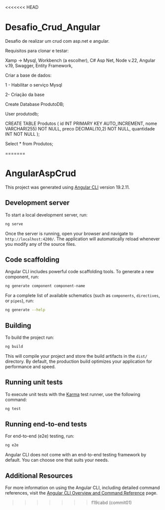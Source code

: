 <<<<<<< HEAD
# Desafio_Crud_Angular
Desafio de realizar um crud com asp.net e angular.

Requisitos para clonar e testar:

Xamp -> Mysql,
Workbench (a escolher),
C# Asp Net,
Node v.22,
Angular v.19,
Swagger,
Entity Framework,

Criar a base de dados:

1 - Habilitar o serviço Mysql

2- Criação da base

Create Database ProdutoDB;

User produtodb;

CREATE TABLE Produtos (
    id INT PRIMARY KEY AUTO_INCREMENT,
    nome VARCHAR(255) NOT NULL,
    preco DECIMAL(10,2) NOT NULL,
    quantidade INT NOT NULL
);

Select * from Produtos;

=======
# AngularAspCrud

This project was generated using [Angular CLI](https://github.com/angular/angular-cli) version 19.2.11.

## Development server

To start a local development server, run:

```bash
ng serve
```

Once the server is running, open your browser and navigate to `http://localhost:4200/`. The application will automatically reload whenever you modify any of the source files.

## Code scaffolding

Angular CLI includes powerful code scaffolding tools. To generate a new component, run:

```bash
ng generate component component-name
```

For a complete list of available schematics (such as `components`, `directives`, or `pipes`), run:

```bash
ng generate --help
```

## Building

To build the project run:

```bash
ng build
```

This will compile your project and store the build artifacts in the `dist/` directory. By default, the production build optimizes your application for performance and speed.

## Running unit tests

To execute unit tests with the [Karma](https://karma-runner.github.io) test runner, use the following command:

```bash
ng test
```

## Running end-to-end tests

For end-to-end (e2e) testing, run:

```bash
ng e2e
```

Angular CLI does not come with an end-to-end testing framework by default. You can choose one that suits your needs.

## Additional Resources

For more information on using the Angular CLI, including detailed command references, visit the [Angular CLI Overview and Command Reference](https://angular.dev/tools/cli) page.
>>>>>>> f19cabd (commit01)
